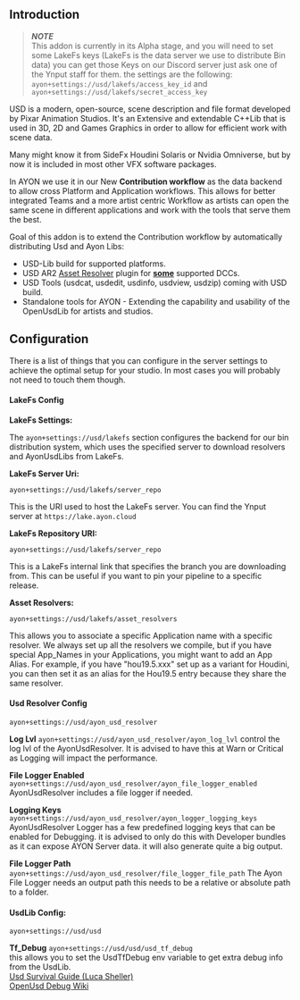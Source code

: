 ## Introduction

> **_NOTE_**\
> This addon is currently in its Alpha stage, and you will need to set some
> LakeFs keys (LakeFs is the data server we use to distribute Bin data) you can
> get those Keys on our Discord server just ask one of the Ynput staff for them.
> the settings are the following:
> `ayon+settings://usd/lakefs/access_key_id` and
> `ayon+settings://usd/lakefs/secret_access_key`

USD is a modern, open-source, scene description and file format developed by
Pixar Animation Studios. It's an Extensive and extendable C++Lib that is used 
in 3D, 2D and Games Graphics in order to allow for efficient work with scene 
data.

Many might know it from SideFx Houdini Solaris or Nvidia Omniverse, but by now 
it is included in most other VFX software packages.

In AYON we use it in our New **Contribution workflow** as the data backend to
allow cross Platform and Application workflows. This allows for better
integrated Teams and a more artist centric Workflow as artists can open the same
scene in different applications and work with the tools that serve them the
best.

Goal of this addon is to extend the Contribution workflow by automatically
distributing Usd and Ayon Libs:

- USD-Lib build for supported platforms.
- USD AR2 [Asset Resolver](https://github.com/ynput/ayon-usd-resolver) plugin
  for
  [**some**](https://github.com/ynput/ayon-usd-resolver?tab=readme-ov-file#tested-platforms)
  supported DCCs.
- USD Tools (usdcat, usdedit, usdinfo, usdview, usdzip) coming with USD build.
- Standalone tools for AYON - Extending the capability and usability of the
  OpenUsdLib for artists and studios.

## Configuration

There is a list of things that you can configure in the server settings to
achieve the optimal setup for your studio. In most cases you will probably not
need to touch them though.

#### LakeFs Config

**LakeFs Settings:**

The `ayon+settings://usd/lakefs` section configures the backend
for our bin distribution system, which uses the specified server to download
resolvers and AyonUsdLibs from LakeFs.


**LakeFs Server Uri:**

`ayon+settings://usd/lakefs/server_repo`

This is the URI used to host the LakeFs server.  You can find the Ynput server at
`https://lake.ayon.cloud`

**LakeFs Repository URI:**

`ayon+settings://usd/lakefs/server_repo`

This is a LakeFs internal link that specifies the branch you are downloading
from. This can be useful if you want to pin your pipeline to a specific release.

**Asset Resolvers:**

`ayon+settings://usd/lakefs/asset_resolvers`

This allows you to associate a specific Application name with a specific
resolver. We always set up all the resolvers we compile, but if you have special
App_Names in your Applications, you might want to add an App Alias. For example,
if you have "hou19.5.xxx" set up as a variant for Houdini, you can then set it
as an alias for the Hou19.5 entry because they share the same resolver.

#### Usd Resolver Config

`ayon+settings://usd/ayon_usd_resolver`

**Log Lvl** `ayon+settings://usd/ayon_usd_resolver/ayon_log_lvl`
control the log lvl of the AyonUsdResolver. It is advised to have this at Warn
or Critical as Logging will impact the performance.

**File Logger Enabled**
`ayon+settings://usd/ayon_usd_resolver/ayon_file_logger_enabled`
AyonUsdResolver includes a file logger if needed.

**Logging Keys**
`ayon+settings://usd/ayon_usd_resolver/ayon_logger_logging_keys`
AyonUsdResolver Logger has a few predefined logging keys that can be enabled for
Debugging. it is advised to only do this with Developer bundles as it can expose
AYON Server data. it will also generate quite a big output.

**File Logger Path**
`ayon+settings://usd/ayon_usd_resolver/file_logger_file_path` The
Ayon File Logger needs an output path this needs to be a relative or absolute
path to a folder.

#### UsdLib Config:

`ayon+settings://usd/usd`

**Tf_Debug** `ayon+settings://usd/usd/usd_tf_debug`\
this allows you to set the UsdTfDebug env variable to get extra debug info from
the UsdLib.\
[Usd Survival Guide (Luca Sheller)](https://lucascheller.github.io/VFX-UsdSurvivalGuide/core/profiling/debug.html)\
[OpenUsd Debug Wiki](https://openusd.org/release/api/group__group__tf___debugging_output.html)
